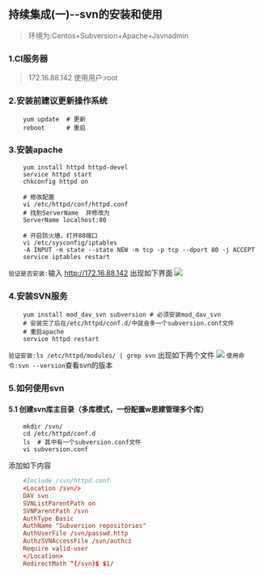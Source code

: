 ## 持续集成(一)--svn的安装和使用
> 环境为:Centos+Subversion+Apache+Jsvnadmin

### 1.CI服务器
> 172.16.88.142 使用用户:root

### 2.安装前建议更新操作系统
```shell
    yum update  # 更新
    reboot      # 重启
```

### 3.安装apache
```shell
    yum install httpd httpd-devel
    service httpd start
    chkconfig httpd on
    
    # 修改配置
    vi /etc/httpd/conf/httpd.conf
    # 找到ServerName  并修改为
    ServerName localhost:80
    
    # 开启防火墙，打开80端口
    vi /etc/sysconfig/iptables
    -A INPUT -m state --state NEW -m tcp -p tcp --dport 80 -j ACCEPT
    service iptables restart
```
`验证是否安装:`输入 http://172.16.88.142  出现如下界面
![](http://ojw4jti3h.bkt.clouddn.com/18-3-27/81811013.jpg)

### 4.安装SVN服务
```shell
    yum install mod_dav_svn subversion # 必须安装mod_dav_svn
    # 安装完了后在/etc/httpd/conf.d/中就会多一个subversion.conf文件
    # 重启apache
    service httpd restart
```
`验证安装:ls /etc/httpd/modules/ | grep svn` 出现如下两个文件
![](http://ojw4jti3h.bkt.clouddn.com/18-3-27/10049352.jpg)
`使用命令:svn --version`查看svn的版本

### 5.如何使用svn

#### 5.1 创建svn库主目录（多库模式，一份配置w恩建管理多个库）
```shell
    mkdir /svn/
    cd /etc/httpd/conf.d
    ls  # 其中有一个subversion.conf文件
    vi subversion.conf 
```
添加如下内容
```conf
    #Include /svn/httpd.conf
    <Location /svn/>
    DAV svn
    SVNListParentPath on
    SVNParentPath /svn
    AuthType Basic
    AuthName "Subversion repositories"
    AuthUserFile /svn/passwd.http
    AuthzSVNAccessFile /svn/authcz
    Require valid-user
    </Location>
    RedirectMath ^(/svn)$ $1/
```



















